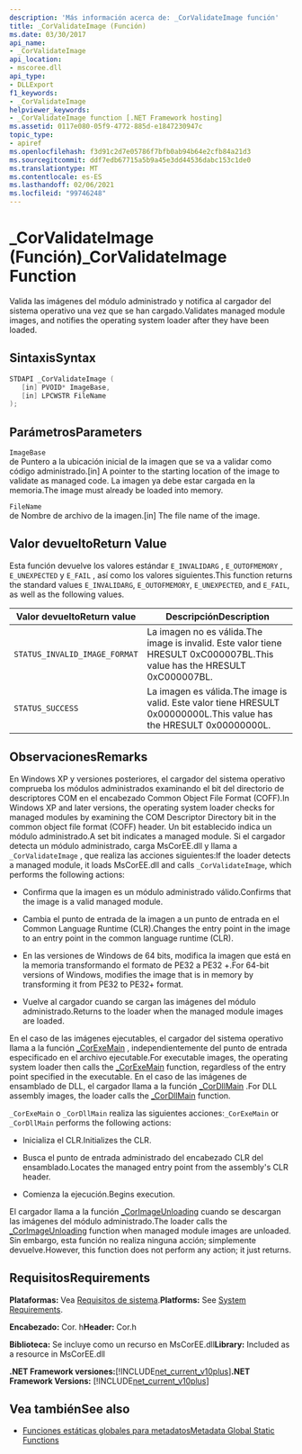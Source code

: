 ```yaml
---
description: 'Más información acerca de: _CorValidateImage función'
title: _CorValidateImage (Función)
ms.date: 03/30/2017
api_name:
- _CorValidateImage
api_location:
- mscoree.dll
api_type:
- DLLExport
f1_keywords:
- _CorValidateImage
helpviewer_keywords:
- _CorValidateImage function [.NET Framework hosting]
ms.assetid: 0117e080-05f9-4772-885d-e1847230947c
topic_type:
- apiref
ms.openlocfilehash: f3d91c2d7e05786f7bfb0ab94b64e2cfb84a21d3
ms.sourcegitcommit: ddf7edb67715a5b9a45e3dd44536dabc153c1de0
ms.translationtype: MT
ms.contentlocale: es-ES
ms.lasthandoff: 02/06/2021
ms.locfileid: "99746248"
---
```

# <a name="_corvalidateimage-function"></a><span data-ttu-id="0d619-103">_CorValidateImage (Función)</span><span class="sxs-lookup"><span data-stu-id="0d619-103">_CorValidateImage Function</span></span>

<span data-ttu-id="0d619-104">Valida las imágenes del módulo administrado y notifica al cargador del sistema operativo una vez que se han cargado.</span><span class="sxs-lookup"><span data-stu-id="0d619-104">Validates managed module images, and notifies the operating system loader after they have been loaded.</span></span>  
  
## <a name="syntax"></a><span data-ttu-id="0d619-105">Sintaxis</span><span class="sxs-lookup"><span data-stu-id="0d619-105">Syntax</span></span>  
  
```cpp  
STDAPI _CorValidateImage (
   [in] PVOID* ImageBase,  
   [in] LPCWSTR FileName  
);  
```  
  
## <a name="parameters"></a><span data-ttu-id="0d619-106">Parámetros</span><span class="sxs-lookup"><span data-stu-id="0d619-106">Parameters</span></span>  

 `ImageBase`  
 <span data-ttu-id="0d619-107">de Puntero a la ubicación inicial de la imagen que se va a validar como código administrado.</span><span class="sxs-lookup"><span data-stu-id="0d619-107">[in] A pointer to the starting location of the image to validate as managed code.</span></span> <span data-ttu-id="0d619-108">La imagen ya debe estar cargada en la memoria.</span><span class="sxs-lookup"><span data-stu-id="0d619-108">The image must already be loaded into memory.</span></span>  
  
 `FileName`  
 <span data-ttu-id="0d619-109">de Nombre de archivo de la imagen.</span><span class="sxs-lookup"><span data-stu-id="0d619-109">[in] The file name of the image.</span></span>  
  
## <a name="return-value"></a><span data-ttu-id="0d619-110">Valor devuelto</span><span class="sxs-lookup"><span data-stu-id="0d619-110">Return Value</span></span>  

 <span data-ttu-id="0d619-111">Esta función devuelve los valores estándar `E_INVALIDARG` , `E_OUTOFMEMORY` , `E_UNEXPECTED` y `E_FAIL` , así como los valores siguientes.</span><span class="sxs-lookup"><span data-stu-id="0d619-111">This function returns the standard values `E_INVALIDARG`, `E_OUTOFMEMORY`, `E_UNEXPECTED`, and `E_FAIL`, as well as the following values.</span></span>  
  
|<span data-ttu-id="0d619-112">Valor devuelto</span><span class="sxs-lookup"><span data-stu-id="0d619-112">Return value</span></span>|<span data-ttu-id="0d619-113">Descripción</span><span class="sxs-lookup"><span data-stu-id="0d619-113">Description</span></span>|  
|------------------|-----------------|  
|`STATUS_INVALID_IMAGE_FORMAT`|<span data-ttu-id="0d619-114">La imagen no es válida.</span><span class="sxs-lookup"><span data-stu-id="0d619-114">The image is invalid.</span></span> <span data-ttu-id="0d619-115">Este valor tiene HRESULT 0xC000007BL.</span><span class="sxs-lookup"><span data-stu-id="0d619-115">This value has the HRESULT 0xC000007BL.</span></span>|  
|`STATUS_SUCCESS`|<span data-ttu-id="0d619-116">La imagen es válida.</span><span class="sxs-lookup"><span data-stu-id="0d619-116">The image is valid.</span></span> <span data-ttu-id="0d619-117">Este valor tiene HRESULT 0x00000000L.</span><span class="sxs-lookup"><span data-stu-id="0d619-117">This value has the HRESULT 0x00000000L.</span></span>|  
  
## <a name="remarks"></a><span data-ttu-id="0d619-118">Observaciones</span><span class="sxs-lookup"><span data-stu-id="0d619-118">Remarks</span></span>  

 <span data-ttu-id="0d619-119">En Windows XP y versiones posteriores, el cargador del sistema operativo comprueba los módulos administrados examinando el bit del directorio de descriptores COM en el encabezado Common Object File Format (COFF).</span><span class="sxs-lookup"><span data-stu-id="0d619-119">In Windows XP and later versions, the operating system loader checks for managed modules by examining the COM Descriptor Directory bit in the common object file format (COFF) header.</span></span> <span data-ttu-id="0d619-120">Un bit establecido indica un módulo administrado.</span><span class="sxs-lookup"><span data-stu-id="0d619-120">A set bit indicates a managed module.</span></span> <span data-ttu-id="0d619-121">Si el cargador detecta un módulo administrado, carga MsCorEE.dll y llama a `_CorValidateImage` , que realiza las acciones siguientes:</span><span class="sxs-lookup"><span data-stu-id="0d619-121">If the loader detects a managed module, it loads MsCorEE.dll and calls `_CorValidateImage`, which performs the following actions:</span></span>  
  
- <span data-ttu-id="0d619-122">Confirma que la imagen es un módulo administrado válido.</span><span class="sxs-lookup"><span data-stu-id="0d619-122">Confirms that the image is a valid managed module.</span></span>  
  
- <span data-ttu-id="0d619-123">Cambia el punto de entrada de la imagen a un punto de entrada en el Common Language Runtime (CLR).</span><span class="sxs-lookup"><span data-stu-id="0d619-123">Changes the entry point in the image to an entry point in the common language runtime (CLR).</span></span>  
  
- <span data-ttu-id="0d619-124">En las versiones de Windows de 64 bits, modifica la imagen que está en la memoria transformando el formato de PE32 a PE32 +.</span><span class="sxs-lookup"><span data-stu-id="0d619-124">For 64-bit versions of Windows, modifies the image that is in memory by transforming it from PE32 to PE32+ format.</span></span>  
  
- <span data-ttu-id="0d619-125">Vuelve al cargador cuando se cargan las imágenes del módulo administrado.</span><span class="sxs-lookup"><span data-stu-id="0d619-125">Returns to the loader when the managed module images are loaded.</span></span>  
  
 <span data-ttu-id="0d619-126">En el caso de las imágenes ejecutables, el cargador del sistema operativo llama a la función [_CorExeMain](corexemain-function.md) , independientemente del punto de entrada especificado en el archivo ejecutable.</span><span class="sxs-lookup"><span data-stu-id="0d619-126">For executable images, the operating system loader then calls the [_CorExeMain](corexemain-function.md) function, regardless of the entry point specified in the executable.</span></span> <span data-ttu-id="0d619-127">En el caso de las imágenes de ensamblado de DLL, el cargador llama a la función [_CorDllMain](cordllmain-function.md) .</span><span class="sxs-lookup"><span data-stu-id="0d619-127">For DLL assembly images, the loader calls the [_CorDllMain](cordllmain-function.md) function.</span></span>  
  
 <span data-ttu-id="0d619-128">`_CorExeMain` o `_CorDllMain` realiza las siguientes acciones:</span><span class="sxs-lookup"><span data-stu-id="0d619-128">`_CorExeMain` or `_CorDllMain` performs the following actions:</span></span>  
  
- <span data-ttu-id="0d619-129">Inicializa el CLR.</span><span class="sxs-lookup"><span data-stu-id="0d619-129">Initializes the CLR.</span></span>  
  
- <span data-ttu-id="0d619-130">Busca el punto de entrada administrado del encabezado CLR del ensamblado.</span><span class="sxs-lookup"><span data-stu-id="0d619-130">Locates the managed entry point from the assembly's CLR header.</span></span>  
  
- <span data-ttu-id="0d619-131">Comienza la ejecución.</span><span class="sxs-lookup"><span data-stu-id="0d619-131">Begins execution.</span></span>  
  
 <span data-ttu-id="0d619-132">El cargador llama a la función [_CorImageUnloading](corimageunloading-function.md) cuando se descargan las imágenes del módulo administrado.</span><span class="sxs-lookup"><span data-stu-id="0d619-132">The loader calls the [_CorImageUnloading](corimageunloading-function.md) function when managed module images are unloaded.</span></span> <span data-ttu-id="0d619-133">Sin embargo, esta función no realiza ninguna acción; simplemente devuelve.</span><span class="sxs-lookup"><span data-stu-id="0d619-133">However, this function does not perform any action; it just returns.</span></span>  
  
## <a name="requirements"></a><span data-ttu-id="0d619-134">Requisitos</span><span class="sxs-lookup"><span data-stu-id="0d619-134">Requirements</span></span>  

 <span data-ttu-id="0d619-135">**Plataformas:** Vea [Requisitos de sistema](../../get-started/system-requirements.md).</span><span class="sxs-lookup"><span data-stu-id="0d619-135">**Platforms:** See [System Requirements](../../get-started/system-requirements.md).</span></span>  
  
 <span data-ttu-id="0d619-136">**Encabezado:** Cor. h</span><span class="sxs-lookup"><span data-stu-id="0d619-136">**Header:** Cor.h</span></span>  
  
 <span data-ttu-id="0d619-137">**Biblioteca:** Se incluye como un recurso en MsCorEE.dll</span><span class="sxs-lookup"><span data-stu-id="0d619-137">**Library:** Included as a resource in MsCorEE.dll</span></span>  
  
 <span data-ttu-id="0d619-138">**.NET Framework versiones:**[!INCLUDE[net_current_v10plus](../../../../includes/net-current-v10plus-md.md)]</span><span class="sxs-lookup"><span data-stu-id="0d619-138">**.NET Framework Versions:** [!INCLUDE[net_current_v10plus](../../../../includes/net-current-v10plus-md.md)]</span></span>  
  
## <a name="see-also"></a><span data-ttu-id="0d619-139">Vea también</span><span class="sxs-lookup"><span data-stu-id="0d619-139">See also</span></span>

- [<span data-ttu-id="0d619-140">Funciones estáticas globales para metadatos</span><span class="sxs-lookup"><span data-stu-id="0d619-140">Metadata Global Static Functions</span></span>](../metadata/metadata-global-static-functions.md)
